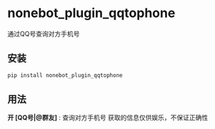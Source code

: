 # nonebot_plugin_qqtophone

通过QQ号查询对方手机号

## 安装

```bash
pip install nonebot_plugin_qqtophone
```

## 用法

**开 [QQ号|@群友]** : 查询对方手机号
获取的信息仅供娱乐，不保证正确性
